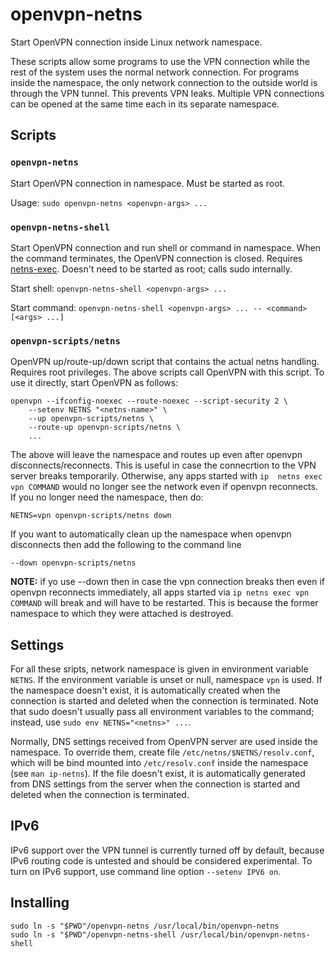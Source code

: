 openvpn-netns
=============

Start OpenVPN connection inside Linux network namespace.

These scripts allow some programs to use the VPN connection while the
rest of the system uses the normal network connection. For programs
inside the namespace, the only network connection to the outside world
is through the VPN tunnel. This prevents VPN leaks. Multiple VPN
connections can be opened at the same time each in its separate
namespace.


Scripts
-------

### `openvpn-netns`

Start OpenVPN connection in namespace. Must be started as root.

Usage: `sudo openvpn-netns <openvpn-args> ...`


### `openvpn-netns-shell`

Start OpenVPN connection and run shell or command in namespace. When
the command terminates, the OpenVPN connection is closed. Requires
[netns-exec]. Doesn't need to be started as root; calls sudo
internally.

Start shell: `openvpn-netns-shell <openvpn-args> ...`

Start command: `openvpn-netns-shell <openvpn-args> ... -- <command> [<args> ...]`


### `openvpn-scripts/netns`

OpenVPN up/route-up/down script that contains the actual netns
handling. Requires root privileges. The above scripts call OpenVPN
with this script. To use it directly, start OpenVPN as follows:

    openvpn --ifconfig-noexec --route-noexec --script-security 2 \
        --setenv NETNS "<netns-name>" \
        --up openvpn-scripts/netns \
        --route-up openvpn-scripts/netns \
        ...

The above will leave the namespace and routes up even after openvpn
disconnects/reconnects. This is useful in case the connecrtion to the
VPN server breaks temporarily. Otherwise, any apps started with `ip 
netns exec vpn COMMAND` would no longer see the network even if
openvpn reconnects. If you no longer need the namespace, then do:

    NETNS=vpn openvpn-scripts/netns down

If you want to automatically clean up the namespace when openvpn
disconnects then add the following to the command line

    --down openvpn-scripts/netns

**NOTE:** if yo use --down then in case the vpn connection breaks then
even if openvpn reconnects immediately, all apps started via `ip netns
exec vpn COMMAND` will break and will have to be restarted. This is
because the former namespace to which they were attached is destroyed.


Settings
--------

For all these sripts, network namespace is given in environment
variable `NETNS`. If the environment variable is unset or null,
namespace `vpn` is used. If the namespace doesn't exist, it is
automatically created when the connection is started and deleted when
the connection is terminated. Note that sudo doesn't usually pass all
environment variables to the command; instead, use `sudo env
NETNS="<netns>" ...`.

Normally, DNS settings received from OpenVPN server are used inside
the namespace. To override them, create file
`/etc/netns/$NETNS/resolv.conf`, which will be bind mounted into
`/etc/resolv.conf` inside the namespace (see `man ip-netns`). If the
file doesn't exist, it is automatically generated from DNS settings
from the server when the connection is started and deleted when the
connection is terminated.


IPv6
----

IPv6 support over the VPN tunnel is currently turned off by default,
because IPv6 routing code is untested and should be considered
experimental. To turn on IPv6 support, use command line option
`--setenv IPV6 on`.


Installing
----------

    sudo ln -s "$PWD"/openvpn-netns /usr/local/bin/openvpn-netns
    sudo ln -s "$PWD"/openvpn-netns-shell /usr/local/bin/openvpn-netns-shell


[netns-exec]: https://github.com/pekman/netns-exec

